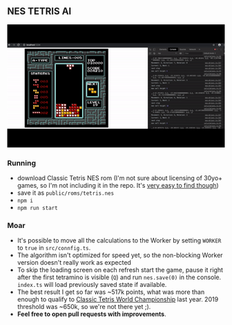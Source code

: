 ## NES TETRIS AI

![screencast.gif](screencast.gif)

### Running

-   download Classic Tetris NES rom (I'm not sure about licensing of 30yo+ games, so I'm not including it in the repo. It's [very easy to find though](https://www.google.com/search?q=tetris+nes+rom))
-   save it as `public/roms/tetris.nes`
-   `npm i`
-   `npm run start`

### Moar

-   It's possible to move all the calculations to the Worker by setting `WORKER` to `true` in `src/connfig.ts`.
-   The algorithm isn't optimized for speed yet, so the non-blocking Worker version doesn't really work as expected
-   To skip the loading screen on each refresh start the game, pause it right after the first tetramino is visible (`Q`) and run `nes.save(0)` in the console. `index.ts` will load previously saved state if available.
-   The best result I get so far was ~517k points, what was more than enough to qualify to [Classic Tetris World Championship](https://thectwc.com/) last year. 2019 threshold was ~650k, so we're not there yet ;).
-   **Feel free to open pull requests with improvements**.
